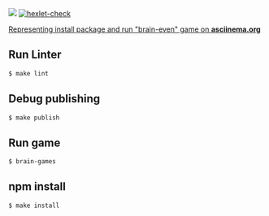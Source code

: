 <a href="https://codeclimate.com/github/codeclimate/codeclimate/maintainability"><img src="https://api.codeclimate.com/v1/badges/a99a88d28ad37a79dbf6/maintainability" /></a>
[![hexlet-check](https://github.com/danilaprokoshev/frontend-project-lvl1/workflows/hexlet-check/badge.svg)](https://github.com/danilaprokoshev/frontend-project-lvl1/actions)

<a href="https://asciinema.org/a/EPMljQnbq47E8Mf4QmWioVjOq">Representing install package and run "brain-even" game on <b>asciinema.org</b></a>

## Run Linter

```sh
$ make lint
```

## Debug publishing

```sh
$ make publish
``` 

## Run game

```sh
$ brain-games
```

## npm install

```sh
$ make install
```
